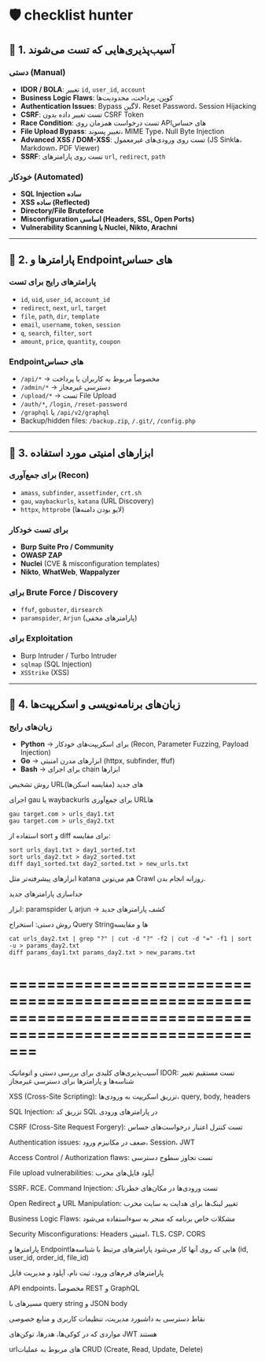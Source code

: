 # 🛡️ checklist hunter

## 🔹 1. آسیب‌پذیری‌هایی که تست می‌شوند

### دستی (Manual)
- **IDOR / BOLA**: تغییر `id`, `user_id`, `account`  
- **Business Logic Flaws**: کوپن، پرداخت، محدودیت‌ها  
- **Authentication Issues**: Bypass لاگین، Reset Password، Session Hijacking  
- **CSRF**: تست تغییر داده بدون CSRF Token  
- **Race Condition**: تست درخواست همزمان روی APIهای حساس  
- **File Upload Bypass**: تغییر پسوند، MIME Type، Null Byte Injection  
- **Advanced XSS / DOM-XSS**: تست روی ورودی‌های غیرمعمول (JS Sinkها، Markdown، PDF Viewer)  
- **SSRF**: تست روی پارامترهای `url`, `redirect`, `path`  

### خودکار (Automated)
- **SQL Injection ساده**  
- **XSS ساده (Reflected)**  
- **Directory/File Bruteforce**  
- **Misconfiguration اساسی (Headers, SSL, Open Ports)**  
- **Vulnerability Scanning با Nuclei, Nikto, Arachni**  

---

## 🔹 2. پارامترها و Endpointهای حساس

### پارامترهای رایج برای تست
- `id`, `uid`, `user_id`, `account_id`  
- `redirect`, `next`, `url`, `target`  
- `file`, `path`, `dir`, `template`  
- `email`, `username`, `token`, `session`  
- `q`, `search`, `filter`, `sort`  
- `amount`, `price`, `quantity`, `coupon`  

### Endpointهای حساس
- `/api/*` → مخصوصاً مربوط به کاربران یا پرداخت  
- `/admin/*` → دسترسی غیرمجاز  
- `/upload/*` → تست File Upload  
- `/auth/*`, `/login`, `/reset-password`  
- `/graphql` یا `/api/v2/graphql`  
- Backup/hidden files: `/backup.zip`, `/.git/`, `/config.php`  

---

## 🔹 3. ابزارهای امنیتی مورد استفاده

### برای جمع‌آوری (Recon)
- `amass`, `subfinder`, `assetfinder`, `crt.sh`  
- `gau`, `waybackurls`, `katana` (URL Discovery)  
- `httpx`, `httprobe` (لایو بودن دامنه‌ها)  

### برای تست خودکار
- **Burp Suite Pro / Community**  
- **OWASP ZAP**  
- **Nuclei** (CVE & misconfiguration templates)  
- **Nikto**, **WhatWeb**, **Wappalyzer**  

### برای Brute Force / Discovery
- `ffuf`, `gobuster`, `dirsearch`  
- `paramspider`, `Arjun` (پارامترهای مخفی)  

### برای Exploitation
- Burp Intruder / Turbo Intruder  
- `sqlmap` (SQL Injection)  
- `XSStrike` (XSS)  

---

## 🔹 4. زبان‌های برنامه‌نویسی و اسکریپت‌ها

### زبان‌های رایج
- **Python** → برای اسکریپت‌های خودکار (Recon, Parameter Fuzzing, Payload Injection)  
- **Go** → ابزارهای مدرن امنیتی (httpx, subfinder, ffuf)  
- **Bash** → برای اجرای chain ابزارها  

روش تشخیص URLهای جدید (مقایسه اسکن‌ها)

اجرای gau یا waybackurls برای جمع‌آوری URLها
```
gau target.com > urls_day1.txt
gau target.com > urls_day2.txt
```

استفاده از sort و diff برای مقایسه:
```
sort urls_day1.txt > day1_sorted.txt
sort urls_day2.txt > day2_sorted.txt
diff day1_sorted.txt day2_sorted.txt > new_urls.txt
```

ابزارهای پیشرفته‌تر مثل katana هم می‌تونن Crawl روزانه انجام بدن.

جداسازی پارامترهای جدید

ابزار: paramspider یا arjun → کشف پارامترهای جدید

روش دستی: استخراج Query Stringها و مقایسه

```
cat urls_day2.txt | grep "?" | cut -d "?" -f2 | cut -d "=" -f1 | sort -u > params_day2.txt
diff params_day1.txt params_day2.txt > new_params.txt
```



===========================================================================================================
===========================================================================================================

آسیب‌پذیری‌های کلیدی برای بررسی دستی و اتوماتیک
IDOR: تست مستقیم تغییر شناسه‌ها و پارامترها برای دسترسی غیرمجاز

XSS (Cross-Site Scripting): تزریق اسکریپت به ورودی‌ها، query, body, headers

SQL Injection: تزریق کد SQL در پارامترهای ورودی

CSRF (Cross-Site Request Forgery): تست کنترل اعتبار درخواست‌های حساس

Authentication issues: ضعف در مکانیزم ورود، Session، JWT

Access Control / Authorization flaws: تست تجاوز سطوح دسترسی

File upload vulnerabilities: آپلود فایل‌های مخرب

SSRF، RCE، Command Injection: تست ورودی‌ها در مکان‌های خطرناک

Open Redirect و URL Manipulation: تغییر لینک‌ها برای هدایت به سایت مخرب

Business Logic Flaws: مشکلات خاص برنامه که منجر به سوءاستفاده می‌شود

Security Misconfigurations: Headers امنیتی، TLS، CSP، CORS

پارامترها و Endpointهایی که روی آنها کار می‌شود
پارامترهای مرتبط با شناسه‌ها (id, user_id, order_id, file_id)

پارامترهای فرم‌های ورود، ثبت نام، آپلود و مدیریت فایل

API endpoints، مخصوصاً REST و GraphQL

مسیرهای با query string و JSON body

نقاط دسترسی به داشبورد مدیریت، تنظیمات کاربری و منابع خصوصی

مواردی که در کوکی‌ها، هدرها، توکن‌های JWT هستند

urlهای مربوط به عملیات CRUD (Create, Read, Update, Delete)

